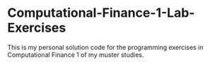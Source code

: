 # Computational-Finance-1-Lab-Exercises
This is my personal solution code for the programming exercises in Computational Finance 1 of my muster studies.
